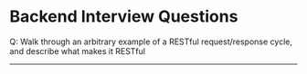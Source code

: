 # Backend Interview Questions

Q: Walk through an arbitrary example of a RESTful request/response cycle, and describe what makes it RESTful

---

